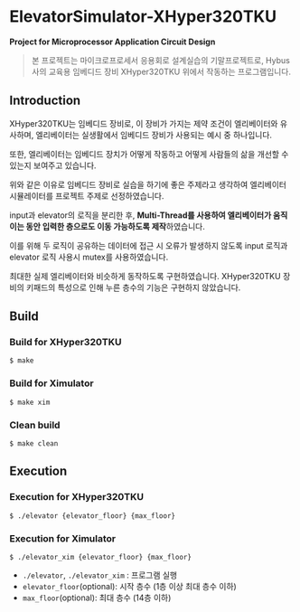 # ElevatorSimulator-XHyper320TKU
**Project for Microprocessor Application Circuit Design**

> 본 프로젝트는 마이크로프로세서 응용회로 설계실습의 기말프로젝트로, Hybus사의 교육용 임베디드 장비 XHyper320TKU 위에서 작동하는 프로그램입니다.

## Introduction
XHyper320TKU는 임베디드 장비로, 이 장비가 가지는 제약 조건이 엘리베이터와 유사하며, 엘리베이터는 실생활에서 임베디드 장비가 사용되는 예시 중 하나입니다.

또한, 엘리베이터는 임베디드 장치가 어떻게 작동하고 어떻게 사람들의 삶을 개선할 수 있는지 보여주고 있습니다.

위와 같은 이유로 임베디드 장비로 실습을 하기에 좋은 주제라고 생각하여 엘리베이터 시뮬레이터를 프로젝트 주제로 선정하였습니다.

input과 elevator의 로직을 분리한 후, **Multi-Thread를 사용하여 엘리베이터가 움직이는 동안 입력한 층으로도 이동 가능하도록 제작**하였습니다.

이를 위해 두 로직이 공유하는 데이터에 접근 시 오류가 발생하지 않도록 input 로직과 elevator 로직 사용시 mutex를 사용하였습니다.

최대한 실제 엘리베이터와 비슷하게 동작하도록 구현하였습니다. XHyper320TKU 장비의 키패드의 특성으로 인해 누른 층수의 기능은 구현하지 않았습니다.


## Build

### Build for XHyper320TKU
```
$ make
```

### Build for Ximulator
```
$ make xim
```

### Clean build
```
$ make clean
```

## Execution

### Execution for XHyper320TKU
```shell
$ ./elevator {elevator_floor} {max_floor}
```

### Execution for Ximulator
```shell
$ ./elevator_xim {elevator_floor} {max_floor}
```

- `./elevator`, `./elevator_xim` : 프로그램 실행
- `elevator_floor`(optional): 시작 층수 (1층 이상 최대 층수 이하)
- `max_floor`(optional): 최대 층수 (14층 이하)
